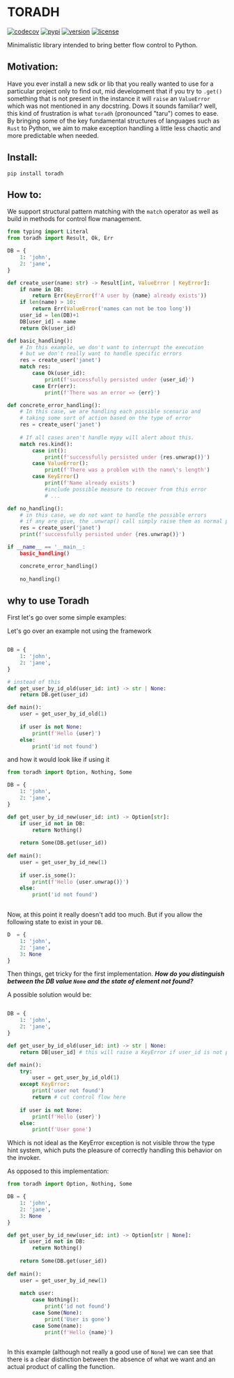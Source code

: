 # TORADH
[![codecov](https://codecov.io/github/levensworth/toradh/graph/badge.svg?token=hsojulL0hJ)](https://codecov.io/github/levensworth/toradh)
[![pypi](https://img.shields.io/pypi/v/toradh.svg)](https://pypi.python.org/pypi/toradh/)
[![version](https://img.shields.io/pypi/pyversions/toradh.svg)](https://pypi.python.org/pypi/toradh/)
[![license](https://img.shields.io/pypi/l/toradh.svg)](https://en.wikipedia.org/wiki/GNU_General_Public_License)


Minimalistic library intended to bring better flow control to Python.

## Motivation:
Have you ever install a new sdk or lib that you really wanted to use for a particular project only to find out, mid development
that if you try to `.get()` something that is not present in the instance it will `raise` an `ValueError` which was not mentioned
in any docstring. Dows it sounds familiar? well, this kind of frustration is what `toradh` (pronounced "taru") comes to ease.
By bringing some of the key fundamental structures of languages such as `Rust` to Python, we aim to make exception handling a little
less chaotic and more predictable when needed. 

## Install:
```
pip install toradh
```


## How to:
We support structural pattern matching with the `match` operator as well as build in methods for control flow management.

```python
from typing import Literal
from toradh import Result, Ok, Err

DB = {
    1: 'john', 
    2: 'jane',
}

def create_user(name: str) -> Result[int, ValueError | KeyError]:
    if name in DB:
        return Err(KeyError(f'A user by {name} already exists'))
    if len(name) > 10:
        return Err(ValueError('names can not be too long'))
    user_id = len(DB)+1
    DB[user_id] = name
    return Ok(user_id)

def basic_handling():
    # In this example, we don't want to interrupt the execution
    # but we don't really want to handle specific errors
    res = create_user('janet')
    match res:
        case Ok(user_id):
            print(f'successfully persisted under {user_id}')
        case Err(err):
            print(f'There was an error => {err}')

def concrete_error_handling():
    # In this case, we are handling each possible scenario and 
    # taking some sort of action based on the type of error
    res = create_user('janet')
    
    # If all cases aren't handle mypy will alert about this.
    match res.kind():
        case int():
            print(f'successfully persisted under {res.unwrap()}')
        case ValueError():
            print(f'There was a problem with the name\'s length')
        case KeyError()
            print(f'Name already exists')
            #include possible measure to recover from this error
            # ...

def no_handling():
    # in this case, we do not want to handle the possible errors
    # if any are give, the .unwrap() call simply raise them as normal python code
    res = create_user('janet')
    print(f'successfully persisted under {res.unwrap()}')

if __name__ == '__main__:
    basic_handling()

    concrete_error_handling()
    
    no_handling()

```


## why to use Toradh
First let's go over some simple examples:

Let's go over an example not using the framework
```python

DB = {
    1: 'john', 
    2: 'jane',
}

# instead of this
def get_user_by_id_old(user_id: int) -> str | None:
    return DB.get(user_id)    

def main():
    user = get_user_by_id_old(1)
    
    if user is not None:
        print(f'Hello {user}')
    else:
        print('id not found')
```

and how it would look like if using it
```python
from toradh import Option, Nothing, Some

DB = {
    1: 'john', 
    2: 'jane',
}

def get_user_by_id_new(user_id: int) -> Option[str]:
    if user_id not in DB:
        return Nothing()
    
    return Some(DB.get(user_id))
    
def main():
    user = get_user_by_id_new(1)
    
    if user.is_some():
        print(f'Hello {user.unwrap()}')
    else:
        print('id not found')
        
```


Now, at this point it really doesn't add too much. But if you allow the following state to 
exist in your `DB`.

```python
D  = {
    1: 'john',
    2: 'jane',
    3: None
}
```
Then things, get tricky for the first implementation. 
***How do you distinguish between the DB value `None` and the state of element not found?***

A possible solution would be:

```python

DB = {
    1: 'john', 
    2: 'jane',
}

def get_user_by_id_old(user_id: int) -> str | None:
    return DB[user_id] # this will raise a KeyError if user_id is not part of DB

def main():
    try:
        user = get_user_by_id_old(1)
    except KeyError:
        print('user not found') 
        return # cut control flow here
    
    if user is not None:
        print(f'Hello {user}')
    else:
        print(f'User gone')
```

Which is not ideal as the KeyError exception is not visible throw the type hint system, which puts the 
pleasure of correctly handling this behavior on the invoker.

As opposed to this implementation:

```python
from toradh import Option, Nothing, Some

DB = {
    1: 'john', 
    2: 'jane',
    3: None
}

def get_user_by_id_new(user_id: int) -> Option[str | None]:
    if user_id not in DB:
        return Nothing()
    
    return Some(DB.get(user_id))
    
def main():
    user = get_user_by_id_new(1)
    
    match user:
        case Nothing():
            print('id not found')    
        case Some(None):
            print('User is gone')
        case Some(name):
            print(f'Hello {name}')
        
```

In this example (although not really a good use of `None`) we can see that there is a clear distinction between the absence of what 
we want and an actual product of calling the function.

